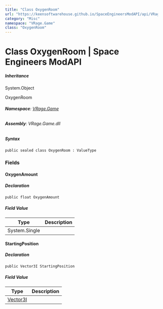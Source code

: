 ```yaml
---
title: "Class OxygenRoom"
url: "https://keensoftwarehouse.github.io/SpaceEngineersModAPI/api/VRage.Game.OxygenRoom.html"
category: "Misc"
namespace: "VRage.Game"
class: "OxygenRoom"
---
```


# Class OxygenRoom | Space Engineers ModAPI

##### Inheritance

System.Object

OxygenRoom

###### **Namespace**: [VRage.Game](https://keensoftwarehouse.github.io/SpaceEngineersModAPI/api/VRage.Game.html)

###### **Assembly**: VRage.Game.dll

##### Syntax

```
public sealed class OxygenRoom : ValueType
```

### Fields

#### OxygenAmount

##### Declaration

```
public float OxygenAmount
```

##### Field Value

| Type | Description |
| --- | --- |
| System.Single |     |

#### StartingPosition

##### Declaration

```
public Vector3I StartingPosition
```

##### Field Value

| Type | Description |
| --- | --- |
| [Vector3I](https://keensoftwarehouse.github.io/SpaceEngineersModAPI/api/VRageMath.Vector3I.html) |     |